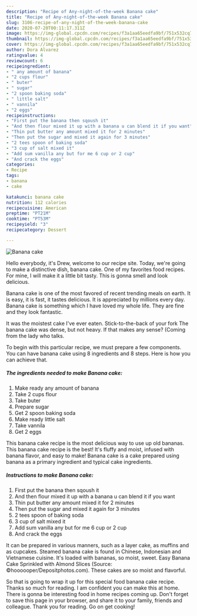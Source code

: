 ```yaml
---
description: "Recipe of Any-night-of-the-week Banana cake"
title: "Recipe of Any-night-of-the-week Banana cake"
slug: 3106-recipe-of-any-night-of-the-week-banana-cake
date: 2020-07-20T00:11:17.311Z
image: https://img-global.cpcdn.com/recipes/f3a1aa65eedfa9bf/751x532cq70/banana-cake-recipe-main-photo.jpg
thumbnail: https://img-global.cpcdn.com/recipes/f3a1aa65eedfa9bf/751x532cq70/banana-cake-recipe-main-photo.jpg
cover: https://img-global.cpcdn.com/recipes/f3a1aa65eedfa9bf/751x532cq70/banana-cake-recipe-main-photo.jpg
author: Dora Alvarez
ratingvalue: 4
reviewcount: 6
recipeingredient:
- " any amount of banana"
- "2 cups flour"
- " buter"
- " sugar"
- "2 spoon baking soda"
- " little salt"
- " vannila"
- "2 eggs"
recipeinstructions:
- "First put the banana then sqoush it"
- "And then flour mixed it up with a banana u can blend it if you want"
- "Thin put butter any amount mixed it for 2 minutes"
- "Then put the sugar and mixed it again for 3 minutes"
- "2 tees spoon of baking soda"
- "3 cup of salt mixed it"
- "Add sum vanilla any but for me 6 cup or 2 cup"
- "And crack the eggs"
categories:
- Recipe
tags:
- banana
- cake

katakunci: banana cake 
nutrition: 112 calories
recipecuisine: American
preptime: "PT21M"
cooktime: "PT53M"
recipeyield: "3"
recipecategory: Dessert

---
```



![Banana cake](https://img-global.cpcdn.com/recipes/f3a1aa65eedfa9bf/751x532cq70/banana-cake-recipe-main-photo.jpg)

Hello everybody, it's Drew, welcome to our recipe site. Today, we're going to make a distinctive dish, banana cake. One of my favorites food recipes. For mine, I will make it a little bit tasty. This is gonna smell and look delicious.

Banana cake is one of the most favored of recent trending meals on earth. It is easy, it is fast, it tastes delicious. It is appreciated by millions every day. Banana cake is something which I have loved my whole life. They are fine and they look fantastic.

It was the moistest cake I&#39;ve ever eaten. Stick-to-the-back of your fork The banana cake was dense, but not heavy. If that makes any sense? (Coming from the lady who talks.


To begin with this particular recipe, we must prepare a few components. You can have banana cake using 8 ingredients and 8 steps. Here is how you can achieve that.

<!--inarticleads1-->

##### The ingredients needed to make Banana cake:

1. Make ready  any amount of banana
1. Take 2 cups flour
1. Take  buter
1. Prepare  sugar
1. Get 2 spoon baking soda
1. Make ready  little salt
1. Take  vannila
1. Get 2 eggs


This banana cake recipe is the most delicious way to use up old bananas. This banana cake recipe is the best! It&#39;s fluffy and moist, infused with banana flavor, and easy to make! Banana cake is a cake prepared using banana as a primary ingredient and typical cake ingredients. 

<!--inarticleads2-->

##### Instructions to make Banana cake:

1. First put the banana then sqoush it
1. And then flour mixed it up with a banana u can blend it if you want
1. Thin put butter any amount mixed it for 2 minutes
1. Then put the sugar and mixed it again for 3 minutes
1. 2 tees spoon of baking soda
1. 3 cup of salt mixed it
1. Add sum vanilla any but for me 6 cup or 2 cup
1. And crack the eggs


It can be prepared in various manners, such as a layer cake, as muffins and as cupcakes. Steamed banana cake is found in Chinese, Indonesian and Vietnamese cuisine. It&#39;s loaded with bananas, so moist, sweet. Easy Banana Cake Sprinkled with Almond Slices (Source: ©hoooooper/Depositphotos.com). These cakes are so moist and flavorful. 

So that is going to wrap it up for this special food banana cake recipe. Thanks so much for reading. I am confident you can make this at home. There is gonna be interesting food in home recipes coming up. Don't forget to save this page in your browser, and share it to your family, friends and colleague. Thank you for reading. Go on get cooking!
